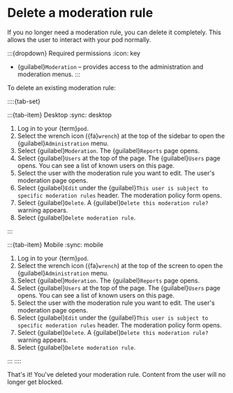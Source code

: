 # Delete a moderation rule

If you no longer need a moderation rule, you can delete it completely. This allows the user to interact with your pod normally.

:::{dropdown} Required permissions
:icon: key

- {guilabel}`Moderation` – provides access to the administration and moderation menus.
:::

To delete an existing moderation rule:

::::{tab-set}

:::{tab-item} Desktop
:sync: desktop

1. Log in to your {term}`pod`.
2. Select the wrench icon ({fa}`wrench`) at the top of the sidebar to open the {guilabel}`Administration` menu.
3. Select {guilabel}`Moderation`. The {guilabel}`Reports` page opens.
4. Select {guilabel}`Users` at the top of the page. The {guilabel}`Users` page opens. You can see a list of known users on this page.
5. Select the user with the moderation rule you want to edit. The user's moderation page opens.
6. Select {guilabel}`Edit` under the {guilabel}`This user is subject to specific moderation rules` header. The moderation policy form opens.
7. Select {guilabel}`Delete`. A {guilabel}`Delete this moderation rule?` warning appears.
8. Select {guilabel}`Delete moderation rule`.

:::

:::{tab-item} Mobile
:sync: mobile

1. Log in to your {term}`pod`.
2. Select the wrench icon ({fa}`wrench`) at the top of the screen to open the {guilabel}`Administration` menu.
3. Select {guilabel}`Moderation`. The {guilabel}`Reports` page opens.
4. Select {guilabel}`Users` at the top of the page. The {guilabel}`Users` page opens. You can see a list of known users on this page.
5. Select the user with the moderation rule you want to edit. The user's moderation page opens.
6. Select {guilabel}`Edit` under the {guilabel}`This user is subject to specific moderation rules` header. The moderation policy form opens.
7. Select {guilabel}`Delete`. A {guilabel}`Delete this moderation rule?` warning appears.
8. Select {guilabel}`Delete moderation rule`.

:::
::::

That's it! You've deleted your moderation rule. Content from the user will no longer get blocked.
